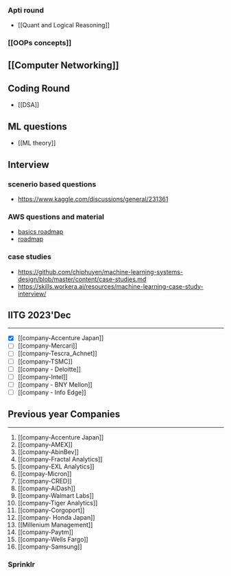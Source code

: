 
### Apti round
- [[Quant and Logical Reasoning]]

### [[OOPs concepts]]

## [[Computer Networking]]

## Coding Round
- [[DSA]]

## ML questions

- [[ML theory]]

## Interview
### scenerio based questions
- https://www.kaggle.com/discussions/general/231361
### AWS questions and material
- [basics roadmap](https://www.youtube.com/watch?v=LTH9m4HkeYY)
- [roadmap](https://coggle.it/diagram/ZNyWdlpO0W45uyGP/t/star-fundamental-aws-concepts-star/e32b8f30645ef1e3ac58b95a70c8eeeff3d0f53796c601930f3752cae1f959e6)
### case studies
- https://github.com/chiphuyen/machine-learning-systems-design/blob/master/content/case-studies.md
- https://skills.workera.ai/resources/machine-learning-case-study-interview/


## IITG 2023'Dec
---
- [x] [[company-Accenture Japan]]
- [ ] [[company-Mercari]]
- [ ] [[company-Tescra_Achnet]]
- [ ] [[company-TSMC]]
- [ ] [[company - Deloitte]]
- [ ] [[company-Intel]]
- [ ] [[company - BNY Mellon]]
- [ ] [[company - Info Edge]]

## Previous year Companies
---
1. [[company-Accenture Japan]]
2. [[company-AMEX]]
3. [[company-AbinBev]]
4. [[company-Fractal Analytics]]
5. [[company-EXL Analytics]]
6. [[compay-Micron]]
7. [[company-CRED]]
8. [[company-AiDash]]
9. [[company-Walmart Labs]]
10. [[company-Tiger Analytics]]
11. [[company-Corgoport]]
12. [[company- Honda Japan]]
13. [[Millenium Management]]
14. [[company-Paytm]]
15. [[company-Wells Fargo]]
16. [[company-Samsung]]
### Sprinklr 